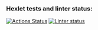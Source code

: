 ### Hexlet tests and linter status:
[![Actions Status](https://github.com/ssssank/python-project-lvl1/workflows/hexlet-check/badge.svg)](https://github.com/ssssank/python-project-lvl1/actions)
[![Linter status](https://github.com/ssssank/python-project-lvl1/workflows/push/badge.svg)](https://github.com/ssssank/python-project-lvl1/actions)
